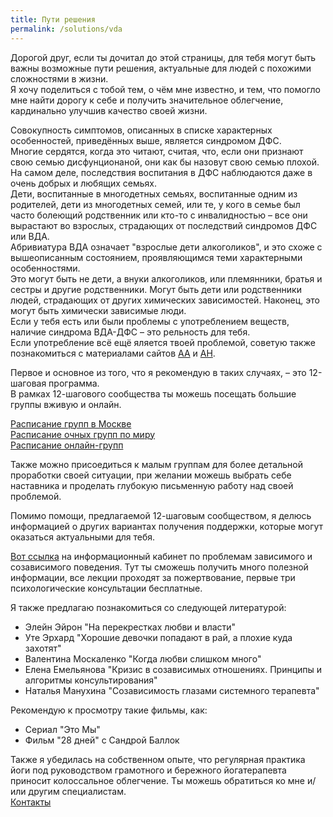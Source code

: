 ```yaml
---
title: Пути решения
permalink: /solutions/vda
---
```

Дорогой друг, если ты дочитал до этой страницы, для тебя могут быть важны возможные пути решения, актуальные для людей с похожими сложностями в жизни.  
Я хочу поделиться с тобой тем, о чём мне известно, и тем, что помогло мне найти дорогу к себе и получить значительное облегчение, кардинально улучшив качество своей жизни.

Совокупность симптомов, описанных в списке характерных особенностей, приведённых выше, является синдромом ДФС.  
Многие сердятся, когда это читают, считая, что, если они признают свою семью дисфунционаной, они как бы назовут свою семью плохой. На самом деле, последствия воспитания в ДФС наблюдаются даже в очень добрых и любящих семьях.  
Дети, воспитанные в многодетных семьях, воспитанные одним из родителей, дети из многодетных семей, или те, у кого в семье был часто болеющий родственник или кто-то с инвалидностью – все они вырастают во взрослых, страдающих от последствий синдромов ДФС или ВДА.  
Абривиатура ВДА означает "взрослые дети алкоголиков", и это схоже с вышеописанным состоянием, проявляющимся теми характерными особенностями.  
Это могут быть не дети, а внуки алкоголиков, или племянники, братья и сестры и другие родственники. Могут быть дети или родственники людей, страдающих от других химических зависимостей. Наконец, это могут быть химически зависимые люди.  
Если у тебя есть или были проблемы с употреблением веществ, наличие синдрома ВДА-ДФС – это рельность для тебя.  
Если употребление всё ещё яляется твоей проблемой, советую также познакомиться с материалами сайтов [АА](https://aarussia.ru/) и [АН](https://na-msk.ru/).

Первое и основное из того, что я рекомендую в таких случаях, – это 12-шаговая программа.  
В рамках 12-шагового сообщества ты можешь посещать большие группы вживую и онлайн.

[Расписание групп в Москве](https://vdamoscow.ru/sch-com/)  
[Расписание очных групп по миру](https://adultchildren.ru/groups/offline_list/)  
[Расписание онлайн-групп](https://adultchildren.ru/groups/online_list/)

Также можно присоедиться к малым группам для более детальной проработки своей ситуации, при желании можешь выбрать себе наставника и проделать глубокую письменную работу над своей проблемой. 
 
Помимо помощи, предлагаемой 12-шаговым сообществом, я делюсь информацией о других вариантах получения поддержки, которые могут оказаться актуальными для тебя.

[Вот ссылка](https://www.ikc-spb.com/) на информационный кабинет по проблемам зависимого и созависимого поведения. Тут ты сможешь получить много полезной информации, все лекции проходят за пожертвование, первые три психологические консультации бесплатные.
 
Я также предлагаю познакомиться со следующей литературой:
- Элейн Эйрон "На перекрестках любви и власти"  
- Уте Эрхард "Хорошие девочки попадают в рай, а плохие куда захотят"  
- Валентина Москаленко "Когда любви слишком много"  
- Елена Емельянова "Кризис в созависимых отношениях. Принципы и алгоритмы консультирования"  
- Наталья Манухина "Созависимость глазами системного терапевта"  
 
Рекомендую к просмотру такие фильмы, как:
- Сериал "Это Мы"
- Фильм "28 дней" с Сандрой Баллок
 
Также я убедилась на собственном опыте, что регулярная практика йоги под руководством грамотного и бережного йогатерапевта приносит колоссальное облегчение. Ты можешь обратиться ко мне и/или другим специалистам.  
[Контакты](/contacts)
